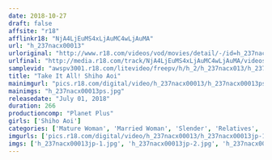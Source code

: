 ```yaml
---
date: 2018-10-27
draft: false
affsite: "r18"
afflinkr18: "NjA4LjEuMS4xLjAuMC4wLjAuMA"
url: "h_237nacx00013"
urloriginal: "http://www.r18.com/videos/vod/movies/detail/-/id=h_237nacx00013"
urlfinal: "http://media.r18.com/track/NjA4LjEuMS4xLjAuMC4wLjAuMA/videos/vod/movies/detail/-/id=h_237nacx00013"
samplevid: "awspv3001.r18.com/litevideo/freepv/h/h_2/h_237nacx013/h_237nacx013_dmb_w.mp4"
title: "Take It All! Shiho Aoi"
mainimgurl: "pics.r18.com/digital/video/h_237nacx00013/h_237nacx00013ps.jpg"
mainimgs: "h_237nacx00013ps.jpg"
releasedate: "July 01, 2018"
duration: 266
productioncomp: "Planet Plus"
girls: ['Shiho Aoi']
categories: ['Mature Woman', 'Married Woman', 'Slender', 'Relatives', 'Featured Actress', 'Creampie', 'Over 4 Hours', 'Hi-Def']
imgurls: ['pics.r18.com/digital/video/h_237nacx00013/h_237nacx00013jp-1.jpg', 'pics.r18.com/digital/video/h_237nacx00013/h_237nacx00013jp-2.jpg', 'pics.r18.com/digital/video/h_237nacx00013/h_237nacx00013jp-3.jpg', 'pics.r18.com/digital/video/h_237nacx00013/h_237nacx00013jp-4.jpg', 'pics.r18.com/digital/video/h_237nacx00013/h_237nacx00013jp-5.jpg', 'pics.r18.com/digital/video/h_237nacx00013/h_237nacx00013jp-6.jpg', 'pics.r18.com/digital/video/h_237nacx00013/h_237nacx00013jp-7.jpg', 'pics.r18.com/digital/video/h_237nacx00013/h_237nacx00013jp-8.jpg', 'pics.r18.com/digital/video/h_237nacx00013/h_237nacx00013jp-9.jpg', 'pics.r18.com/digital/video/h_237nacx00013/h_237nacx00013jp-10.jpg', 'pics.r18.com/digital/video/h_237nacx00013/h_237nacx00013jp-11.jpg', 'pics.r18.com/digital/video/h_237nacx00013/h_237nacx00013jp-12.jpg', 'pics.r18.com/digital/video/h_237nacx00013/h_237nacx00013jp-13.jpg', 'pics.r18.com/digital/video/h_237nacx00013/h_237nacx00013jp-14.jpg', 'pics.r18.com/digital/video/h_237nacx00013/h_237nacx00013jp-15.jpg', 'pics.r18.com/digital/video/h_237nacx00013/h_237nacx00013jp-16.jpg', 'pics.r18.com/digital/video/h_237nacx00013/h_237nacx00013jp-17.jpg', 'pics.r18.com/digital/video/h_237nacx00013/h_237nacx00013jp-18.jpg', 'pics.r18.com/digital/video/h_237nacx00013/h_237nacx00013jp-19.jpg', 'pics.r18.com/digital/video/h_237nacx00013/h_237nacx00013jp-20.jpg']
imgs: ['h_237nacx00013jp-1.jpg', 'h_237nacx00013jp-2.jpg', 'h_237nacx00013jp-3.jpg', 'h_237nacx00013jp-4.jpg', 'h_237nacx00013jp-5.jpg', 'h_237nacx00013jp-6.jpg', 'h_237nacx00013jp-7.jpg', 'h_237nacx00013jp-8.jpg', 'h_237nacx00013jp-9.jpg', 'h_237nacx00013jp-10.jpg', 'h_237nacx00013jp-11.jpg', 'h_237nacx00013jp-12.jpg', 'h_237nacx00013jp-13.jpg', 'h_237nacx00013jp-14.jpg', 'h_237nacx00013jp-15.jpg', 'h_237nacx00013jp-16.jpg', 'h_237nacx00013jp-17.jpg', 'h_237nacx00013jp-18.jpg', 'h_237nacx00013jp-19.jpg', 'h_237nacx00013jp-20.jpg']
---
```

